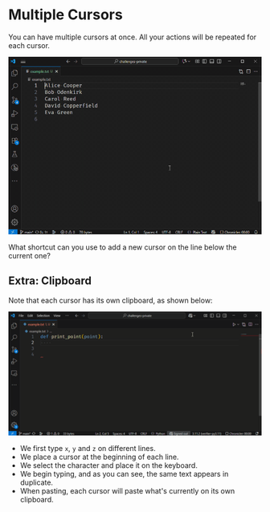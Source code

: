 # Multiple Cursors

You can have multiple cursors at once.
All your actions will be repeated for each cursor.

![Demo](./demo.gif)

What shortcut can you use to add a new cursor on the line below the current one?

## Extra: Clipboard

Note that each cursor has its own clipboard, as shown below:

![Demo with clipboard usage](./demo2.gif)

* We first type `x`, `y` and `z` on different lines.
* We place a cursor at the beginning of each line.
* We select the character and place it on the keyboard.
* We begin typing, and as you can see, the same text appears in duplicate.
* When pasting, each cursor will paste what's currently on its own clipboard.
